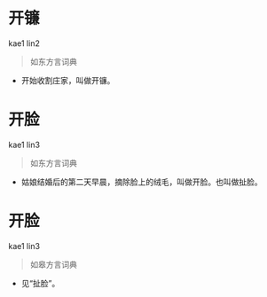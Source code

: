 # 开镰
kae1 lin2
> 如东方言词典
- 开始收割庄家，叫做开镰。

# 开脸
kae1 lin3
> 如东方言词典
- 姑娘结婚后的第二天早晨，摘除脸上的绒毛，叫做开脸。也叫做扯脸。

# 开脸
kae1 lin3
> 如皋方言词典
- 见“扯脸”。
